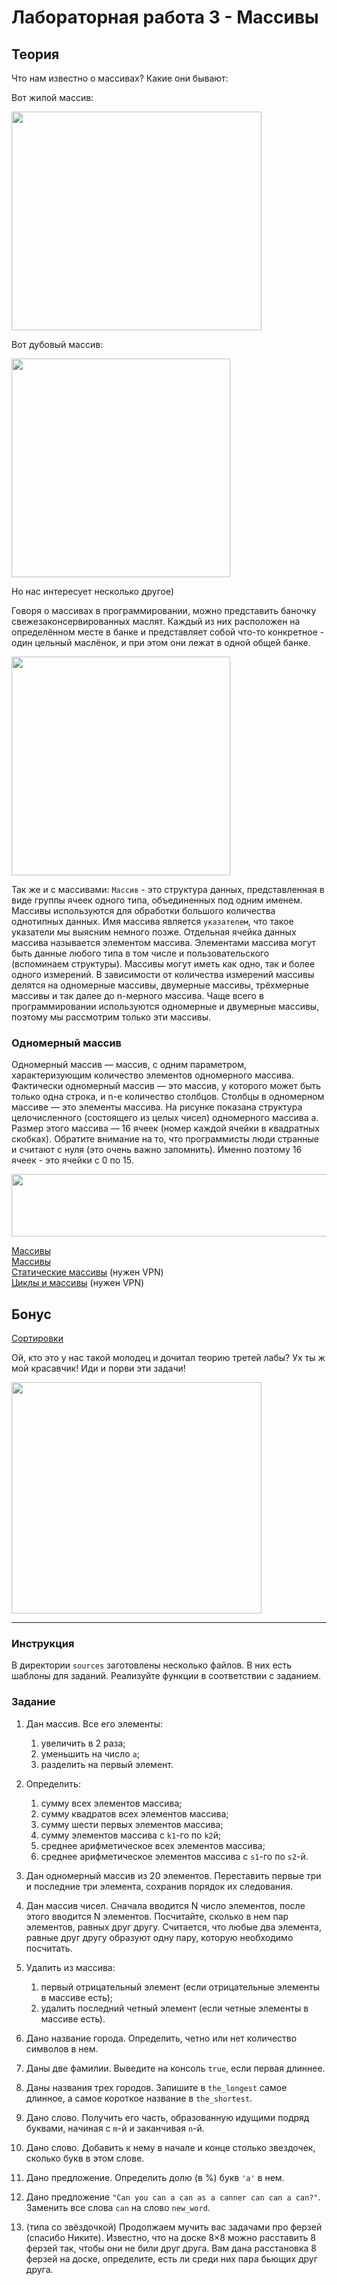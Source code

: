 # Лабораторная работа 3 - Массивы

## Теория
Что нам известно о массивах? Какие они бывают:

Вот жилой массив:

<img align="center" width="400" height="350" src="https://img-fotki.yandex.ru/get/199051/87086627.23/0_1ceadf_5c2aea6e_XL.jpg">

Вот дубовый массив:

<img align="center" width="350" height="350" src="https://terrazzo-sklad.ru/wa-data/public/shop/products/48/55/5548/images/7626/7626.970x0.jpg">

Но нас интересует несколько другое)

Говоря о массивах в программировании, можно представить баночку свежезаконсервированных маслят. Каждый из них расположен на определённом месте в банке и представляет собой что-то конкретное - один цельный маслёнок, и при этом они лежат в одной общей банке.

<img align="center" width="350" height="350" src="https://sun9-77.userapi.com/impf/xeAP4haqrtAiuyvyBiN1ZzacqvXct783c9l1Vg/abizoFf-Fko.jpg?size=750x750&quality=96&sign=25b41d075a3a0516a36fa9216a0a4cda&type=album">

Так же и с массивами: `Массив` - это структура данных, представленная в виде группы ячеек одного типа, объединенных под одним именем. Массивы используются для обработки большого количества однотипных данных. Имя массива является `указателем`, что такое указатели мы выясним немного позже. Отдельная ячейка данных массива называется элементом массива.  Элементами массива могут быть  данные любого типа в том числе и пользовательского (вспоминаем структуры). Массивы могут иметь как одно, так и более одного измерений. В зависимости от количества измерений массивы делятся на одномерные массивы, двумерные массивы, трёхмерные массивы и так далее до n-мерного массива. Чаще всего в программировании используются одномерные и двумерные массивы, поэтому мы рассмотрим только эти  массивы.

### Одномерный массив

Одномерный массив — массив, с одним параметром, характеризующим количество элементов одномерного массива. Фактически одномерный массив — это массив, у которого может быть только одна строка, и n-е количество столбцов. Столбцы в одномерном массиве — это элементы массива. На рисунке показана структура целочисленного (состоящего из целых чисел) одномерного массива a. Размер этого массива — 16 ячеек (номер каждой ячейки в квадратных скобках). Обратите внимание на то, что программисты люди странные и считают с нуля (это очень важно запомнить). Именно поэтому 16 ячеек - это ячейки с 0 по 15.

<img align="center" width="700" height="100" src="http://cppstudio.com/wp-content/images/article/image17.1.png">


[Массивы](http://cppstudio.com/post/389/) <br/>
[Массивы](https://ravesli.com/urok-74-massivy-chast-1/) <br/>
[Статические массивы](https://ravesli.com/urok-75-massivy-chast-2/) (нужен VPN)<br/>
[Циклы и массивы](https://ravesli.com/urok-76-massivy-i-tsikly/) (нужен VPN)<br/>

## Бонус

[Сортировки](https://habr.com/ru/post/414447/)

Ой, кто это у нас такой молодец и дочитал теорию третей лабы? Ух ты ж мой красавчик! Иди и порви эти задачи!

<img align="center" width="400" height="370" src="https://sun9-23.userapi.com/impf/m1NKec8oWbcFCaZVTY9pA0Df7cMTUJeYWsMBpQ/PRTPhTZAxpc.jpg?size=600x516&quality=96&sign=7653ca48c780a49d3106e3dcbbdaa129&type=album">

<hr>

### Инструкция
В директории `sources` заготовлены несколько файлов. В них есть шаблоны для заданий. Реализуйте функции в соответствии с заданием.

### Задание
1. Дан массив. Все его элементы:
    1. увеличить в 2 раза;
    2. уменьшить на число `a`;
    3. разделить на первый элемент.

2. Определить:
    1. сумму всех элементов массива;
    2. сумму квадратов всех элементов массива;
    3. сумму шести первых элементов массива;
    4. сумму элементов массива с `k1`-го по `k2`й;
    5. среднее арифметическое всех элементов массива;
    6. среднее арифметическое элементов массива с `s1`-го по `s2`-й.

3. Дан одномерный массив из 20 элементов.  Переставить первые три и последние три элемента, сохранив порядок их следования.
4. Дан массив чисел. Сначала вводится N число элементов, после этого вводится N элементов. Посчитайте, сколько в нем пар элементов, равных друг другу. Считается, что любые два элемента, равные друг другу образуют одну пару, которую необходимо посчитать.
5. Удалить из массива:
    1. первый отрицательный элемент (если отрицательные элементы в массиве есть);
    2. удалить последний четный элемент (если четные элементы в массиве есть).

6. Дано название города. Определить, четно или нет количество символов в нем.
7. Даны две фамилии. Выведите на консоль `true`, если первая длиннее.
8. Даны названия трех городов. Запишите в `the_longest` самое длинное, а самое короткое название в `the_shortest`.

9. Дано слово. Получить его часть, образованную идущими подряд буквами, начиная с `m`-й и заканчивая `n`-й.
10. Дано слово.  Добавить к нему в начале и конце столько звездочек, сколько букв в этом слове.
11. Дано предложение. Определить долю (в %) букв `'a'` в нем.
12. Дано предложение `"Can you can a can as a canner can can a can?"`. Заменить все слова `can` на слово `new_word`.
13. (типа со звёздочкой) Продолжаем мучить вас задачами про ферзей (спасибо Никите). Известно, что на доске 8×8 можно расставить 8 ферзей так, чтобы они не били друг друга. Вам дана расстановка 8 ферзей на доске, определите, есть ли среди них пара бьющих друг друга. 
